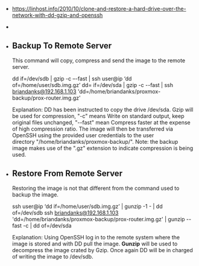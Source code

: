 - https://linhost.info/2010/10/clone-and-restore-a-hard-drive-over-the-network-with-dd-gzip-and-openssh
-
- ## Backup To Remote Server
  This command will copy, compress and send the image to the remote server.
  
  dd if=/dev/sdb | gzip -c –-fast | ssh user@ip ‘dd of=/home/user/sdb.img.gz’
  dd= if=/dev/sda | gzip -c --fast | ssh briandanks@192.168.1.103 'dd=/home/briandanks/proxmox-backup/prox-router.img.gz'
  
  Explanation: DD has been instructed to copy the drive /dev/sda. Gzip will be used for compression, "-c" means Write on standard output, keep original files unchanged, "--fast" mean Compress faster at the expense of high compression ratio. The image will then be transferred via OpenSSH using the provided user credentials to the user directory "/home/briandanks/proxmox-backup/".
  Note: the backup image makes use of the ".gz" extension to indicate compression is being used.
- ## Restore From Remote Server
  Restoring the image is not that different from the command used to backup the image.
  
  ssh user@ip ‘dd if=/home/user/sdb.img.gz’ | gunzip -1 - | dd of=/dev/sdb
  ssh briandanks@192.168.1.103 'dd=/home/briandanks/proxmox-backup/prox-router.img.gz' | gunzip --fast -c | dd of=/dev/sda
  
  Explanation: Using OpenSSH log in to the remote system where the image is stored and with DD pull the image. **Gunzip** will be used to decompress the image crated by Gzip. Once again DD will be in charged of writing the image to /dev/sdb.